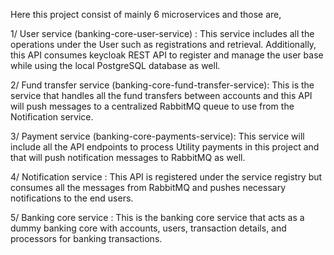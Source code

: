 Here this project consist of mainly 6 microservices and those are,

  1/  User service (banking-core-user-service) : 
  This service includes all the operations under the User such as registrations and retrieval. Additionally, this API consumes keycloak REST API to register and manage the user base while using the local PostgreSQL database as well.
  
  2/ Fund transfer service (banking-core-fund-transfer-service):
  This is the service that handles all the fund transfers between accounts and this API will push messages to a centralized RabbitMQ queue to use from the Notification service.
    
   3/ Payment service (banking-core-payments-service):
   This service will include all the API endpoints to process Utility payments in this project and that will push notification messages to RabbitMQ as well.
  
   4/ Notification service :
   This API is registered under the service registry but consumes all the messages from RabbitMQ and pushes necessary notifications to the end users.
  
  5/  Banking core service :
  This is the banking core service that acts as a dummy banking core with accounts, users, transaction details, and processors for banking transactions.

